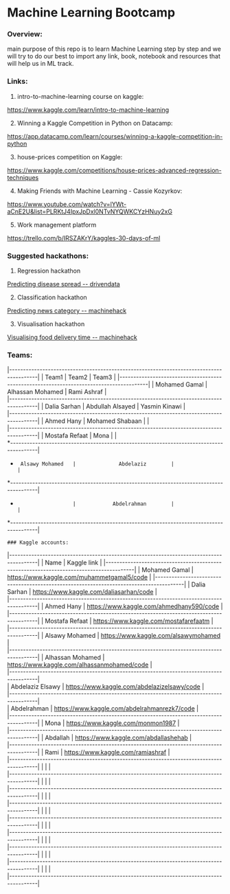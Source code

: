 # Machine Learning Bootcamp


### Overview:

main purpose of this repo is to learn Machine Learning step by step and we will try to do our best to import any link, book, notebook and resources that will help us in ML track.



### Links:


1. intro-to-machine-learning course on kaggle:

https://www.kaggle.com/learn/intro-to-machine-learning


2. Winning a Kaggle Competition in Python on Datacamp:


https://app.datacamp.com/learn/courses/winning-a-kaggle-competition-in-python


3. house-prices competition on Kaggle:

https://www.kaggle.com/competitions/house-prices-advanced-regression-techniques


4. Making Friends with Machine Learning - Cassie Kozyrkov:

https://www.youtube.com/watch?v=lYWt-aCnE2U&list=PLRKtJ4IpxJpDxl0NTvNYQWKCYzHNuy2xG

5. Work management platform

https://trello.com/b/IRSZAKrY/kaggles-30-days-of-ml


### Suggested hackathons:

1. Regression hackathon

[Predicting disease spread -- drivendata](https://www.drivendata.org/competitions/44/dengai-predicting-disease-spread/page/82/)

2. Classification hackathon

[Predicting news category -- machinehack](https://machinehack.com/hackathons/predict_the_news_category_hackathon/overview)

3. Visualisation hackathon

[Visualising food delivery time -- machinehack](https://machinehack.com/hackathons/visualization/visualization_challenge_1_analyze_and_visualize_the_food_delivery_time_for_different_cuisines/overview)


### Teams:


|----------------------------------------------------------------------------------------|
| 	       Team1        | 		    Team2           |	        Team3            |
|----------------------------------------------------------------------------------------|
| 	   Mohamed Gamal    | 		Alhassan Mohamed    | 	     Rami Ashraf     	 |   
|----------------------------------------------------------------------------------------|
| 	   Dalia Sarhan     | 		Abdullah Alsayed    | 	     Yasmin Kinawi   	 |  					
|----------------------------------------------------------------------------------------|
| 	   Ahmed Hany       | 		Mohamed Shabaan     |	  	   	      	 |				
|----------------------------------------------------------------------------------------|
| 	   Mostafa Refaat   |         	     Mona           | 	 	   	     	 |					
*----------------------------------------------------------------------------------------|
* 	   Alsawy Mohamed   |         	   Abdelaziz        |		     	     	 |				
*----------------------------------------------------------------------------------------|
* 	                    |         	 Abdelrahman        |		      	 	 |				
*----------------------------------------------------------------------------------------|

	
	
	
	
	
	


	### Kaggle accounts:

|----------------------------------------------------------------------------------------|
| 	       Name             | 		    Kaggle link           		 |
|----------------------------------------------------------------------------------------|
| 	   Mohamed Gamal        | 	https://www.kaggle.com/muhammetgamal5/code	 |
|----------------------------------------------------------------------------------------|
| 	   Dalia Sarhan         | 	https://www.kaggle.com/daliasarhan/code	 	 |		
|----------------------------------------------------------------------------------------|
| 	   Ahmed Hany           | 	https://www.kaggle.com/ahmedhany590/code  	 |				
|----------------------------------------------------------------------------------------|
| 	   Mostafa Refaat       |       https://www.kaggle.com/mostafarefaatm	         |						
|----------------------------------------------------------------------------------------|
| 	   Alsawy Mohamed       |       https://www.kaggle.com/alsawymohamed	   	 |				
|----------------------------------------------------------------------------------------|
| 	   Alhassan Mohamed     | 	https://www.kaggle.com/alhassanmohamed/code      |  					
|----------------------------------------------------------------------------------------|	
| 	   Abdelaziz Elsawy     | 	https://www.kaggle.com/abdelazizelsawy/code 	 |  					
|----------------------------------------------------------------------------------------|	
| 	    Abdelrahman		|	https://www.kaggle.com/abdelrahmanrezk7/code	 |		
|----------------------------------------------------------------------------------------|
| 	    Mona		|	https://www.kaggle.com/monmon1987		 |		
|----------------------------------------------------------------------------------------|
| 	   Abdallah		|	https://www.kaggle.com/abdallashehab		 |		
|----------------------------------------------------------------------------------------|
| 	   Rami			|	https://www.kaggle.com/ramiashraf		 |		
|----------------------------------------------------------------------------------------|
| 	   			|							 |		
|----------------------------------------------------------------------------------------|
| 	   			|							 |		
|----------------------------------------------------------------------------------------|
| 	   			|							 |		
|----------------------------------------------------------------------------------------|
| 	   			|							 |		
|----------------------------------------------------------------------------------------|
| 	   			|							 |		
|----------------------------------------------------------------------------------------|
| 	   			|							 |		
|----------------------------------------------------------------------------------------|
| 	   			|							 |		
|----------------------------------------------------------------------------------------|
| 	   			|							 |		
|----------------------------------------------------------------------------------------|


	
	
	
	
	
